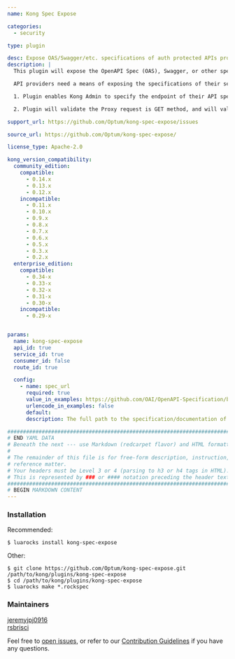 ```yaml
---
name: Kong Spec Expose

categories:
  - security

type: plugin

desc: Expose OAS/Swagger/etc. specifications of auth protected APIs proxied by Kong
description: |
  This plugin will expose the OpenAPI Spec (OAS), Swagger, or other specification of auth protected API services fronted by the Kong gateway.

  API providers need a means of exposing the specifications of their services while maintaining authentication on the service itself - this plugin solves this problem by:

  1. Plugin enables Kong Admin to specify the endpoint of their API specification.

  2. Plugin will validate the Proxy request is GET method, and will validate the proxy request ends with "/specz". If these two requirements are met, the endpoint will return the specification of the API Service with Content-Type header identical to what the API Service exposes.

support_url: https://github.com/Optum/kong-spec-expose/issues

source_url: https://github.com/Optum/kong-spec-expose/

license_type: Apache-2.0

kong_version_compatibility:
  community_edition:
    compatible:
      - 0.14.x
      - 0.13.x
      - 0.12.x
    incompatible:
      - 0.11.x
      - 0.10.x
      - 0.9.x
      - 0.8.x
      - 0.7.x
      - 0.6.x
      - 0.5.x
      - 0.3.x
      - 0.2.x
  enterprise_edition:
    compatible:
      - 0.34-x
      - 0.33-x
      - 0.32-x
      - 0.31-x
      - 0.30-x
    incompatible:
      - 0.29-x


params:
  name: kong-spec-expose
  api_id: true
  service_id: true
  consumer_id: false
  route_id: true

  config:
    - name: spec_url
      required: true
      value_in_examples: https://github.com/OAI/OpenAPI-Specification/blob/master/examples/v2.0/json/petstore.json
      urlencode_in_examples: false
      default:
      description: The full path to the specification/documentation of your service.

###############################################################################
# END YAML DATA
# Beneath the next --- use Markdown (redcarpet flavor) and HTML formatting only.
#
# The remainder of this file is for free-form description, instruction, and
# reference matter.
# Your headers must be Level 3 or 4 (parsing to h3 or h4 tags in HTML).
# This is represented by ### or #### notation preceding the header text.
###############################################################################
# BEGIN MARKDOWN CONTENT
---
```


### Installation

Recommended:

```
$ luarocks install kong-spec-expose
```

Other:

```
$ git clone https://github.com/Optum/kong-spec-expose.git /path/to/kong/plugins/kong-spec-expose
$ cd /path/to/kong/plugins/kong-spec-expose
$ luarocks make *.rockspec
```

### Maintainers

[jeremyjpj0916](https://github.com/jeremyjpj0916)  
[rsbrisci](https://github.com/rsbrisci)  

Feel free to [open issues](https://github.com/Optum/kong-spec-expose/issues), or refer to our [Contribution Guidelines](https://github.com/Optum/kong-spec-expose/blob/master/CONTRIBUTING.md) if you have any questions.
